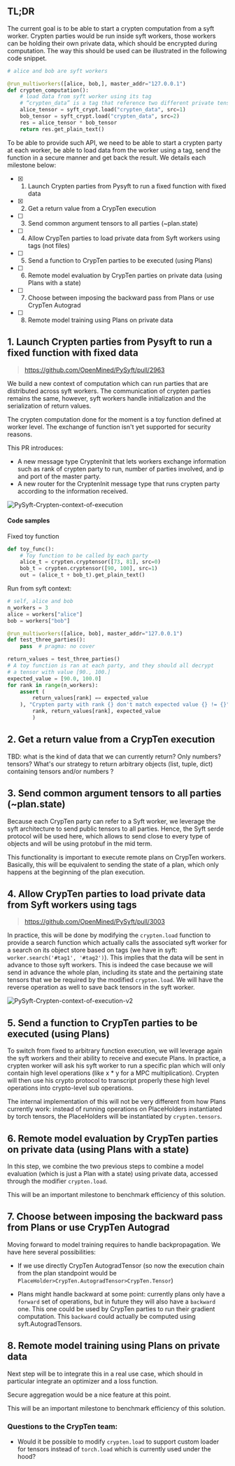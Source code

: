## TL;DR

The current goal is to be able to start a crypten computation from a syft worker. Crypten parties would be run inside syft workers, those workers can be holding their own private data, which should be encrypted during computation. The way this should be used can be illustrated in the following code snippet.

```python
# alice and bob are syft workers

@run_multiworkers([alice, bob,], master_addr="127.0.0.1")
def crypten_computation():
	# load data from syft worker using its tag
	# “crypten_data” is a tag that reference two different private tensors at alice and bob
	alice_tensor = syft_crypt.load("crypten_data", src=1)
	bob_tensor = syft_crypt.load("crypten_data", src=2)
	res = alice_tensor * bob_tensor
	return res.get_plain_text()
```

To be able to provide such API, we need to be able to start a crypten party at each worker, be able to load data from the worker using a tag, send the function in a secure manner and get back the result. We details each milestone below:

- [x] 1. Launch Crypten parties from Pysyft to run a fixed function with fixed data
- [x] 2. Get a return value from a CrypTen execution
- [ ] 3. Send common argument tensors to all parties (~plan.state)
- [ ] 4. Allow CrypTen parties to load private data from Syft workers using tags (not files)
- [ ] 5. Send a function to CrypTen parties to be executed (using Plans)
- [ ] 6. Remote model evaluation by CrypTen parties on private data (using Plans with a state)
- [ ] 7. Choose between imposing the backward pass from Plans or use CrypTen Autograd
- [ ] 8. Remote model training using Plans on private data

## 1. Launch Crypten parties from Pysyft to run a fixed function with fixed data

> https://github.com/OpenMined/PySyft/pull/2963

We build a new context of computation which can run parties that are distributed across syft workers. The communication of crypten parties remains the same, however, syft workers handle initialization and the serialization of return values.

The crypten computation done for the moment is a toy function defined at worker level. The exchange of function isn't yet supported for security reasons.

This PR introduces:

- A new message type CryptenInit that lets workers exchange information such as rank of crypten party to run, number of parties involved, and ip and port of the master party.
- A new router for the CryptenInit message type that runs crypten party according to the information received.

![PySyft-Crypten-context-of-execution](https://user-images.githubusercontent.com/21220087/73119691-cd7d2900-3f65-11ea-91aa-afd70c8f8aee.png)


#### Code samples

Fixed toy function
```python
def toy_func():
    # Toy function to be called by each party
    alice_t = crypten.cryptensor([73, 81], src=0)
    bob_t = crypten.cryptensor([90, 100], src=1)
    out = (alice_t + bob_t).get_plain_text()
```

Run from syft context:
```python
# self, alice and bob
n_workers = 3
alice = workers["alice"]
bob = workers["bob"]

@run_multiworkers([alice, bob], master_addr="127.0.0.1")
def test_three_parties():
    pass  # pragma: no cover

return_values = test_three_parties()
# A toy function is ran at each party, and they should all decrypt
# a tensor with value [90., 100.]
expected_value = [90.0, 100.0]
for rank in range(n_workers):
    assert (
        return_values[rank] == expected_value
    ), "Crypten party with rank {} don't match expected value {} != {}".format(
        rank, return_values[rank], expected_value
        )
```

## 2. Get a return value from a CrypTen execution

TBD: what is the kind of data that we can currently return? Only numbers? tensors?
What's our strategy to return arbitrary objects (list, tuple, dict) containing tensors and/or numbers ?

## 3. Send common argument tensors to all parties (~plan.state)

Because each CrypTen party can refer to a Syft worker, we leverage the syft architecture to send public tensors to all parties. Hence, the Syft serde protocol will be used here, which allows to send close to every type of objects and will be using protobuf in the mid term.

This functionality is important to execute remote plans on CrypTen workers. Basically, this will be equivalent to sending the state of a plan, which only happens at the beginning of the plan execution.

## 4. Allow CrypTen parties to load private data from Syft workers using tags

> https://github.com/OpenMined/PySyft/pull/3003

In practice, this will be done by modifying the `crypten.load` function to provide a search function which actually calls the associated syft worker for a search on its object store based on tags (we have in syft: `worker.search('#tag1', '#tag2')`). This implies that the data will be sent in advance to those syft workers. This is indeed the case because  we will send in advance the  whole plan, including its state and the pertaining state tensors that we be required by the modified `crypten.load`. We will have the reverse operation as well to save back tensors in the syft worker.

![PySyft-Crypten-context-of-execution-v2](https://user-images.githubusercontent.com/21220087/74042481-e820ba80-49c7-11ea-9c72-99bd0f2f0b8d.png)


## 5. Send a function to CrypTen parties to be executed (using Plans)

To switch from fixed to arbitrary function execution, we will leverage again the syft workers and their ability to receive and execute Plans. In practice, a crypten worker will ask his syft worker to run a specific plan which will only contain high level operations (like x * y for a MPC multiplication). Crypten will then use his crypto protocol to transcript properly these high level operations into crypto-level sub operations.

The internal implementation of this will not be very different from how Plans currently work: instead of running operations on PlaceHolders instantiated by torch tensors, the PlaceHolders will be instantiated by `crypten.tensors`.

## 6. Remote model evaluation by CrypTen parties on private data (using Plans with a state)

In this step, we combine the two previous steps to combine a model evaluation (which is just a Plan with a state) using private data, accessed through the  modifier `crypten.load`.

This will be an important milestone to benchmark efficiency of this solution.

## 7. Choose between imposing the backward pass from Plans or use CrypTen Autograd

Moving forward to model training requires to handle backpropagation. We have here several possibilities:
- If we use directly CrypTen AutogradTensor (so now the execution chain from the plan standpoint would be `PlaceHolder>CrypTen.AutogradTensor>CrypTen.Tensor`)

- Plans might handle backward at some point: currently plans only have a `forward` set of operations, but in future they will also have a `backward` one. This one could be used by CrypTen parties to run their gradient computation. This `backward` could actually be computed using syft.AutogradTensors.

## 8. Remote model training using Plans on private data

Next step will be to integrate this in a real use case, which should in particular integrate an optimizer and a loss function.

Secure aggregation would be a nice feature at this point.

This will be an important milestone to benchmark efficiency of this solution.


### Questions to the CrypTen team:
- Would it be possible to modify `crypten.load` to support custom loader for tensors instead of `torch.load` which is currently used under the hood?
